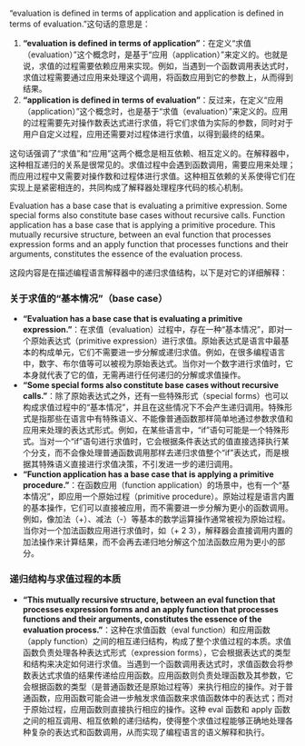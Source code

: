 “evaluation is defined in terms of application and application is defined in terms of evaluation.”这句话的意思是：

1. **“evaluation is defined in terms of application”**：在定义“求值（evaluation）”这个概念时，是基于“应用（application）”来定义的。也就是说，求值的过程需要依赖应用来实现。例如，当遇到一个函数调用表达式时，求值过程需要通过应用来处理这个调用，将函数应用到它的参数上，从而得到结果。
2. **“application is defined in terms of evaluation”**：反过来，在定义“应用（application）”这个概念时，也是基于“求值（evaluation）”来定义的。应用的过程需要先对操作数表达式进行求值，将它们求值为实际的参数，同时对于用户自定义过程，应用还需要对过程体进行求值，以得到最终的结果。

这句话强调了“求值”和“应用”这两个概念是相互依赖、相互定义的。在解释器中，这种相互递归的关系是很常见的。求值过程中会遇到函数调用，需要应用来处理；而应用过程中又需要对操作数和过程体进行求值。这种相互依赖的关系使得它们在实现上是紧密相连的，共同构成了解释器处理程序代码的核心机制。

Evaluation has a base case that is evaluating a primitive expression. Some special forms also constitute base cases without recursive calls. Function application has a base case that is applying a primitive procedure. This mutually recursive structure, between an eval function that processes expression forms and an apply function that processes functions and their arguments, constitutes the essence of the evaluation process.

这段内容是在描述编程语言解释器中的递归求值结构，以下是对它的详细解释：

### 关于求值的“基本情况”（base case）
- **“Evaluation has a base case that is evaluating a primitive expression.”**：在求值（evaluation）过程中，存在一种“基本情况”，即对一个原始表达式（primitive expression）进行求值。原始表达式是语言中最基本的构成单元，它们不需要进一步分解或递归求值。例如，在很多编程语言中，数字、布尔值等可以被视为原始表达式。当你对一个数字进行求值时，它本身就代表了它的值，无需再进行任何递归的分解或求值操作。
- **“Some special forms also constitute base cases without recursive calls.”**：除了原始表达式之外，还有一些特殊形式（special forms）也可以构成求值过程中的“基本情况”，并且在这些情况下不会产生递归调用。特殊形式是指那些在语言中有特殊语义、不能像普通函数那样简单地通过参数求值和应用来处理的表达式形式。例如，在某些语言中，“if”语句可能是一个特殊形式。当对一个“if”语句进行求值时，它会根据条件表达式的值直接选择执行某个分支，而不会像处理普通函数调用那样去递归求值整个“if”表达式，而是根据其特殊语义直接进行求值决策，不引发进一步的递归调用。
- **“Function application has a base case that is applying a primitive procedure.”**：在函数应用（function application）的场景中，也有一个“基本情况”，即应用一个原始过程（primitive procedure）。原始过程是语言内置的基本操作，它们可以直接被应用，而不需要进一步分解为更小的函数调用。例如，像加法（+）、减法（-）等基本的数学运算操作通常被视为原始过程。当你对一个加法函数应用进行求值时，如（+ 2 3），解释器会直接调用内置的加法操作来计算结果，而不会再去递归地分解这个加法函数应用为更小的部分。

### 递归结构与求值过程的本质
- **“This mutually recursive structure, between an eval function that processes expression forms and an apply function that processes functions and their arguments, constitutes the essence of the evaluation process.”**：这种在求值函数（eval function）和应用函数（apply function）之间的相互递归结构，构成了整个求值过程的本质。求值函数负责处理各种表达式形式（expression forms），它会根据表达式的类型和结构来决定如何进行求值。当遇到一个函数调用表达式时，求值函数会将参数表达式求值的结果传递给应用函数。应用函数则负责处理函数及其参数，它会根据函数的类型（是普通函数还是原始过程等）来执行相应的操作。对于普通函数，应用函数可能会进一步触发求值函数来求值函数体中的表达式；而对于原始过程，应用函数则直接执行相应的操作。这种 eval 函数和 apply 函数之间的相互调用、相互依赖的递归结构，使得整个求值过程能够正确地处理各种复杂的表达式和函数调用，从而实现了编程语言的语义解释和执行。